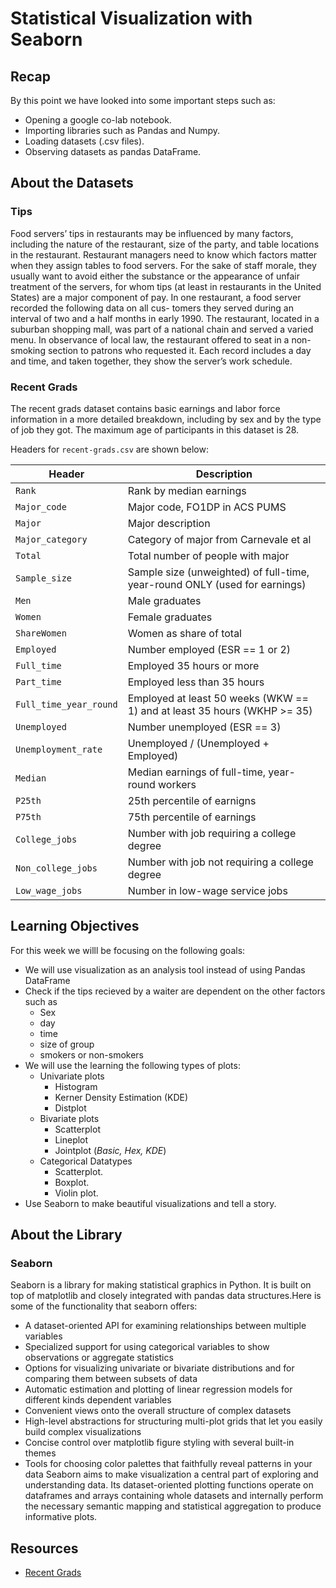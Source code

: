 # Statistical Visualization with Seaborn

## Recap
By this point we have looked into some important steps such as:
- Opening a google co-lab notebook.
- Importing libraries such as Pandas and Numpy.
- Loading datasets (.csv files).
- Observing datasets as pandas DataFrame.

## About the Datasets

### Tips
Food servers’ tips in restaurants may be influenced by many
factors, including the nature of the restaurant, size of the party, and table
locations in the restaurant. Restaurant managers need to know which factors
matter when they assign tables to food servers. For the sake of staff morale,
they usually want to avoid either the substance or the appearance of unfair
treatment of the servers, for whom tips (at least in restaurants in the United
States) are a major component of pay.
In one restaurant, a food server recorded the following data on all cus-
tomers they served during an interval of two and a half months in early 1990.
The restaurant, located in a suburban shopping mall, was part of a national
chain and served a varied menu. In observance of local law, the restaurant
offered to seat in a non-smoking section to patrons who requested it. Each
record includes a day and time, and taken together, they show the server’s
work schedule.

### Recent Grads
The recent grads dataset contains basic earnings and labor force information in a more detailed breakdown, including by sex and by the type of job they got. The maximum age of participants in this dataset is 28.

Headers for `recent-grads.csv` are shown below:

Header | Description
---|---------
`Rank` | Rank by median earnings
`Major_code` | Major code, FO1DP in ACS PUMS
`Major` | Major description
`Major_category` | Category of major from Carnevale et al
`Total` | Total number of people with major
`Sample_size` | Sample size (unweighted) of full-time, year-round ONLY (used for earnings)
`Men` | Male graduates
`Women` | Female graduates
`ShareWomen` | Women as share of total
`Employed` | Number employed (ESR == 1 or 2)
`Full_time` | Employed 35 hours or more
`Part_time` | Employed less than 35 hours
`Full_time_year_round` | Employed at least 50 weeks (WKW == 1) and at least 35 hours (WKHP >= 35)
`Unemployed` | Number unemployed (ESR == 3)
`Unemployment_rate` | Unemployed / (Unemployed + Employed)
`Median` | Median earnings of full-time, year-round workers
`P25th` | 25th percentile of earnigns
`P75th` | 75th percentile of earnings
`College_jobs` | Number with job requiring a college degree
`Non_college_jobs` | Number with job not requiring a college degree
`Low_wage_jobs` | Number in low-wage service jobs

## Learning Objectives
For this week we willl be focusing on the following goals:
- We will use visualization as an analysis tool instead of using Pandas DataFrame 
- Check if the tips recieved by a waiter are dependent on the other factors such as
    - Sex
    - day
    - time
    - size of group
    - smokers or non-smokers
- We will use the learning the following types of plots:
    - Univariate plots
        - Histogram
        - Kerner Density Estimation (KDE)
        - Distplot
    - Bivariate plots
        - Scatterplot
        - Lineplot
        - Jointplot (*Basic, Hex, KDE*)
    - Categorical Datatypes
        - Scatterplot.
        - Boxplot.
        - Violin plot.
- Use Seaborn to make beautiful visualizations and tell a story.


## About the Library
### Seaborn
Seaborn is a library for making statistical graphics in Python. It is built on top of matplotlib and closely integrated with pandas data structures.Here is some of the functionality that seaborn offers:

- A dataset-oriented API for examining relationships between multiple variables
- Specialized support for using categorical variables to show observations or aggregate statistics
- Options for visualizing univariate or bivariate distributions and for comparing them between subsets of data
- Automatic estimation and plotting of linear regression models for different kinds dependent variables
- Convenient views onto the overall structure of complex datasets
- High-level abstractions for structuring multi-plot grids that let you easily build complex visualizations
- Concise control over matplotlib figure styling with several built-in themes
- Tools for choosing color palettes that faithfully reveal patterns in your data
Seaborn aims to make visualization a central part of exploring and understanding data. Its dataset-oriented plotting functions operate on dataframes and arrays containing whole datasets and internally perform the necessary semantic mapping and statistical aggregation to produce informative plots.

## Resources
- [Recent Grads](http://www.census.gov/programs-surveys/acs/data/pums.html)


